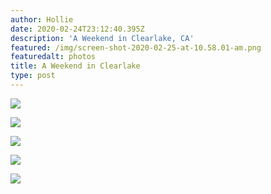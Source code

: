 ```yaml
---
author: Hollie
date: 2020-02-24T23:12:40.395Z
description: 'A Weekend in Clearlake, CA'
featured: /img/screen-shot-2020-02-25-at-10.58.01-am.png
featuredalt: photos
title: A Weekend in Clearlake
type: post
---
```

![](/img/1-copy.png)

![](/img/2-copy.png)

![](/img/3-copy.png)

![](/img/4-copy.png)

![](/img/5-copy.png)
